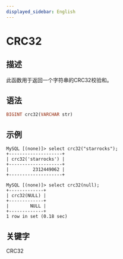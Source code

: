 ```yaml
---
displayed_sidebar: English
---
```


# CRC32

## 描述

此函数用于返回一个字符串的CRC32校验和。

## 语法

```Haskell
BIGINT crc32(VARCHAR str)
```

## 示例

```Plain
MySQL [(none)]> select crc32("starrocks");
+--------------------+
| crc32('starrocks') |
+--------------------+
|         2312449062 |
+--------------------+
```
```Plain
MySQL [(none)]> select crc32(null);
+-------------+
| crc32(NULL) |
+-------------+
|        NULL |
+-------------+
1 row in set (0.18 sec)
```

## 关键字

CRC32
